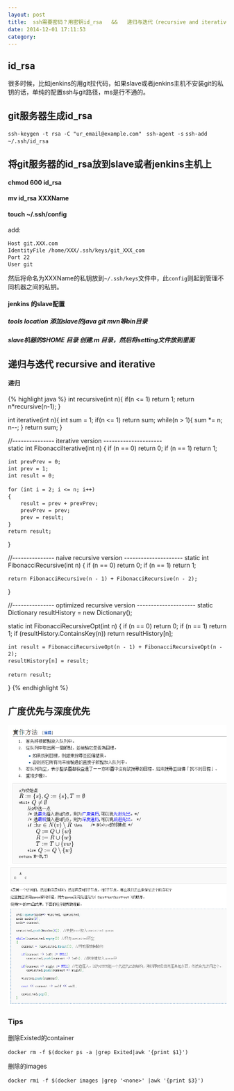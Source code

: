 ```yaml
---
layout: post 
title:  ssh需要密码？用密钥id_rsa   &&   递归与迭代（recursive and iterative）
date: 2014-12-01 17:11:53 
category: 
---
```


##  id_rsa

很多时候，比如jenkins的用git拉代码，如果slave或者jenkins主机不安装git的私钥的话，单纯的配置ssh与git路径，ms是行不通的。

##  git服务器生成id_rsa

`ssh-keygen -t rsa -C "ur_email@example.com" `
`ssh-agent -s`
`ssh-add ~/.ssh/id_rsa`

## 将git服务器的id_rsa放到slave或者jenkins主机上

#### chmod 600 id_rsa

#### mv id_rsa XXXName

#### touch ~/.ssh/config

add:

    Host git.XXX.com
    IdentityFile /home/XXX/.ssh/keys/git_XXX_com
    Port 22
    User git

然后将命名为XXXName的私钥放到`~/.ssh/keys`文件中，此`config`则起到管理不同机器之间的私钥。

####  jenkins 的slave配置

##### tools location 添加slave的java git mvn等bin目录

##### slave机器的$HOME 目录 创建.m 目录，然后将setting文件放到里面

## 递归与迭代 recursive and iterative

#### 递归

{% highlight java %}
int recursive(int n){
    if(n <= 1) return 1;
    return n*recursive(n-1);
}

int iterative(int n){
    int sum = 1;
    if(n <= 1) return sum;
    while(n > 1){
        sum *= n;
        n--;
    }
    return sum;
}



//--------------- iterative version ---------------------    
static int FibonacciIterative(int n)
{
    if (n == 0) return 0;
    if (n == 1) return 1;
        
    int prevPrev = 0;
    int prev = 1;
    int result = 0;
        
    for (int i = 2; i <= n; i++)
    {
        result = prev + prevPrev;
        prevPrev = prev;
        prev = result;
    }
    return result;
}
    
//--------------- naive recursive version --------------------- 
static int FibonacciRecursive(int n)
{
    if (n == 0) return 0;
    if (n == 1) return 1;
        
    return FibonacciRecursive(n - 1) + FibonacciRecursive(n - 2);
}
    
//--------------- optimized recursive version ---------------------
static Dictionary<int> resultHistory = new Dictionary<int>();

static int FibonacciRecursiveOpt(int n)
{
    if (n == 0) return 0;
    if (n == 1) return 1;
    if (resultHistory.ContainsKey(n)) 
        return resultHistory[n];

    int result = FibonacciRecursiveOpt(n - 1) + FibonacciRecursiveOpt(n - 2);
    resultHistory[n] = result;
        
    return result;
}
{% endhighlight %}


## 广度优先与深度优先

![2014-12-02-BFS.jpg](/img/2014-12-02-BFS.jpg)
![2014-12-02-BFS-2.jpg](/img/2014-12-02-BFS-2.jpg)


### Tips

删除Existed的container

`docker rm -f $(docker ps -a |grep Exited|awk '{print $1}')`

删除<none>的images

`docker rmi -f $(docker images |grep '<none>' |awk '{print $3}')`